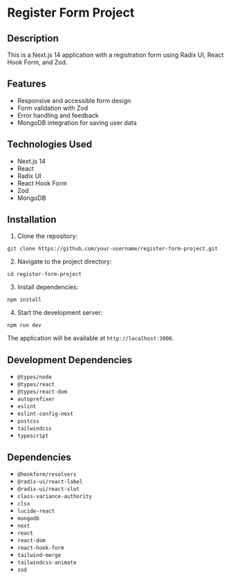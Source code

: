 # Register Form Project

## Description
This is a Next.js 14 application with a registration form using Radix UI, React Hook Form, and Zod.

## Features
- Responsive and accessible form design
- Form validation with Zod
- Error handling and feedback
- MongoDB integration for saving user data

## Technologies Used
- Next.js 14
- React
- Radix UI
- React Hook Form
- Zod
- MongoDB

## Installation

1. Clone the repository:
```
git clone https://github.com/your-username/register-form-project.git
```

2. Navigate to the project directory:
```
cd register-form-project
```

3. Install dependencies:
```
npm install
```

4. Start the development server:
```
npm run dev
```

The application will be available at `http://localhost:3000`.

## Development Dependencies
- `@types/node`
- `@types/react`
- `@types/react-dom`
- `autoprefixer`
- `eslint`
- `eslint-config-next`
- `postcss`
- `tailwindcss`
- `typescript`

## Dependencies
- `@hookform/resolvers`
- `@radix-ui/react-label`
- `@radix-ui/react-slot`
- `class-variance-authority`
- `clsx`
- `lucide-react`
- `mongodb`
- `next`
- `react`
- `react-dom`
- `react-hook-form`
- `tailwind-merge`
- `tailwindcss-animate`
- `zod`
